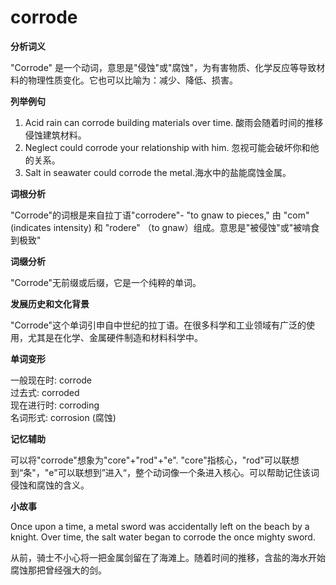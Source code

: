 # corrode

**分析词义**

  

"Corrode" 是一个动词，意思是"侵蚀"或"腐蚀"，为有害物质、化学反应等导致材料的物理性质变化。它也可以比喻为：减少、降低、损害。

  

**列举例句**

  

1.  Acid rain can corrode building materials over time. 酸雨会随着时间的推移侵蚀建筑材料。
2.  Neglect could corrode your relationship with him. 忽视可能会破坏你和他的关系。
3.  Salt in seawater could corrode the metal.海水中的盐能腐蚀金属。

  

**词根分析**

  

"Corrode"的词根是来自拉丁语"corrodere"- "to gnaw to pieces," 由 "com"(indicates intensity) 和 "rodere" （to gnaw）组成。意思是"被侵蚀"或"被啃食到极致"

  

**词缀分析**

  

"Corrode"无前缀或后缀，它是一个纯粹的单词。

  

**发展历史和文化背景**

  

"Corrode"这个单词引申自中世纪的拉丁语。在很多科学和工业领域有广泛的使用，尤其是在化学、金属硬件制造和材料科学中。

  

**单词变形**

  

一般现在时: corrode  
过去式: corroded  
现在进行时: corroding  
名词形式: corrosion (腐蚀)

  

**记忆辅助**

  

可以将"corrode"想象为"core"+"rod"+"e". "core"指核心，"rod"可以联想到“条"，"e"可以联想到”进入“，整个动词像一个条进入核心。可以帮助记住该词侵蚀和腐蚀的含义。

  

**小故事**

  

Once upon a time, a metal sword was accidentally left on the beach by a knight. Over time, the salt water began to corrode the once mighty sword.

  

从前，骑士不小心将一把金属剑留在了海滩上。随着时间的推移，含盐的海水开始腐蚀那把曾经强大的剑。
